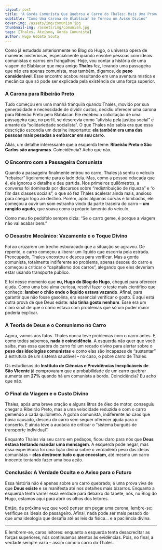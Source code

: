 ```yaml
---
layout: post
title: "A Gorda Comunista Que Quebrou o Carro do Thales: Mais Uma Prova da Existência de Deus"
subtitle: "Como Uma Carona de Blablacar Se Tornou um Aviso Divino"
cover-img: /assets/img/comunism.jpg
thumbnail-img: /assets/img/comunism.jpg
tags: [Thales, Ateísmo, Gorda Comunista]
author: Hugo Gobato Souto
---
```

Como já estudado anteriormente no Blog do Hugo, o universo opera de maneiras misteriosas, especialmente quando envolve pessoas com ideais comunistas e carros em frangalhos. Hoje, vou contar a história de uma viagem de Blablacar que meu amigo **Thales** fez, levando uma passageira que não era apenas comunista, mas também, digamos, de **peso considerável**. Esse encontro acabou resultando em uma aventura mística e mecânica que só pode ser explicada pela existência de uma força superior.

### A Carona para Ribeirão Preto
Tudo começou em uma manhã tranquila quando Thales, movido por sua generosidade e necessidade de dividir custos, decidiu oferecer uma carona para Ribeirão Preto pelo Blablacar. Ele recebeu a solicitação de uma passageira que, no perfil, se descrevia como “ativista pela justiça social” e amante da “solidariedade socialista”. O que Thales não sabia era que essa descrição escondia um detalhe importante: **ela também era uma das pessoas mais pesadas a embarcar em seu carro**.

Aliás, um detalhe interessante que a esquerda teme: **Ribeirão Preto e São Carlos são anagramas**. Coincidência? Acho que não.

### O Encontro com a Passageira Comunista
Quando a passageira finalmente entrou no carro, Thales já sentiu o veículo “rebaixar” ligeiramente para o lado dela. Mas, como a pessoa educada que é, ele ignorou o detalhe e deu partida. Nos primeiros quilômetros, a conversa foi dominada por discursos sobre “redistribuição de riqueza” e “o fim das classes sociais”, o que só fez Thales acelerar ainda mais, ansioso para chegar logo ao destino. Porém, após algumas curvas e lombadas, ele começou a ouvir um som estranho vindo da parte traseira do carro – **um rangido agudo**, que soava como o próprio lamento do veículo.

Como meu tio pedófolo sempre dizia: “Se o carro geme, é porque a viagem não vai acabar bem.”

### O Desastre Mecânico: Vazamento e o Toque Divino
Foi ao cruzarem um trecho esburacado que a situação se agravou. De repente, o carro começou a liberar um líquido que escorria pela estrada. Preocupado, Thales encostou e desceu para verificar. Mas a gorda comunista, totalmente indiferente ao problema, apenas desceu do carro e começou a criticar o “capitalismo dos carros”, alegando que eles deveriam estar usando transporte público.

E foi nesse momento que **eu, Hugo do Blog do Hugo**, cheguei para oferecer ajuda. Como uma boa alma curiosa, resolvi fazer o teste mais científico que conheço: **lamber o chão onde o líquido estava vazando**. Afinal, para garantir que não fosse gasolina, era essencial verificar o gosto. E aqui está outra prova de que Deus existe: **não tinha gosto nenhum**. Esse era um claro sinal de que o carro estava com problemas que só um poder maior poderia explicar.

### A Teoria de Deus e o Comunismo no Carro
Agora, vamos aos fatos. Thales nunca teve problemas com o carro antes. E, como todos sabemos, **nada é coincidência**. A esquerda não quer que você saiba, mas essa quebra do carro foi um recado divino para alertar sobre o **peso das ideologias comunistas** e como elas são incapazes de “sustentar” a estrutura de um sistema saudável – no caso, o pobre carro de Thales.

Os estudiosos do **Instituto de Ciências e Providências Inexplicáveis de São Vicente** já comprovaram que a probabilidade de um carro quebrar aumenta em **27%** quando há um comunista a bordo. Coincidência? Eu acho que não.

### O Final da Viagem e o Custo Divino
Thales, após uma breve oração e alguns litros de óleo de motor, conseguiu chegar a Ribeirão Preto, mas a uma velocidade reduzida e com o carro gemendo a cada quilômetro. A gorda comunista, indiferente ao caos que havia causado, desceu do carro sem sequer oferecer ajuda para o conserto. E ainda teve a audácia de criticar o “sistema burguês de transporte individual”.

Enquanto Thales via seu carro em pedaços, ficou claro para nós que **Deus estava tentando mandar uma mensagem**. A esquerda pode negar, mas essa experiência foi uma lição divina sobre o verdadeiro peso das ideias comunistas – **elas destroem tudo o que encostam**, até mesmo um carro inocente tentando fazer uma boa ação.

### Conclusão: A Verdade Oculta e o Aviso para o Futuro
Essa história não é apenas sobre um carro quebrado; é uma prova viva de que **Deus existe** e se manifesta até nos detalhes mais bizarros. Enquanto a esquerda tenta varrer essa verdade para debaixo do tapete, nós, no Blog do Hugo, estamos aqui para abrir os olhos dos leitores.

Então, da próxima vez que você pensar em pegar uma carona, lembre-se: verifique os ideais do passageiro. Afinal, nada pode ser mais pesado do que uma ideologia que desafia até as leis da física… e a paciência divina.

---

E lembrem-se, caros leitores: enquanto a esquerda tenta desacreditar as forças superiores, nós continuamos atentos às evidências. Pois, no final, a verdade sempre vaza – assim como o carro do Thales.